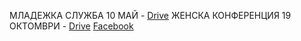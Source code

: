 МЛАДЕЖКА СЛУЖБА 10 МАЙ - [Drive](https://drive.google.com/drive/folders/1SA6RSnYkcn-ek4k-IXdGgGSSAgRuGV7r?usp=sharing)
ЖЕНСКА КОНФЕРЕНЦИЯ 19 ОКТОМВРИ - [Drive](https://drive.google.com/file/d/1-57YJb_rwfo6Sxf8WUeX1iS-vgyzn3nX/view?usp=drivesdk) [Facebook](https://www.facebook.com/share/v/Sa47cs7dGmq3jAg1/)